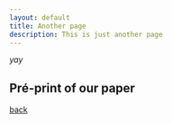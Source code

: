 ```yaml
---
layout: default
title: Another page
description: This is just another page
---
```


_yay_

## Pré-print of our paper



[back](./)
